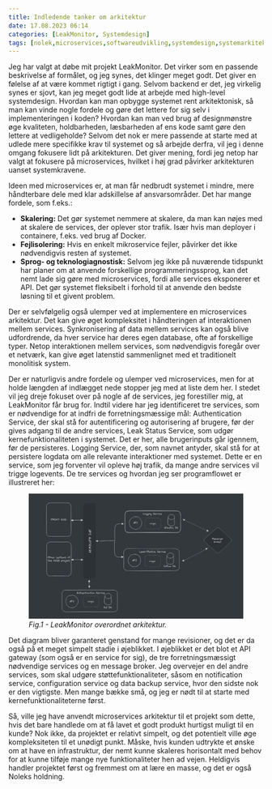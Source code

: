```yaml
---
title: Indledende tanker om arkitektur
date: 17.08.2023 06:14
categories: [LeakMonitor, Systemdesign]
tags: [nolek,microservices,softwareudvikling,systemdesign,systemarkitektur,authenticationservice,leakstatusservice,loggingservice]
---
```


Jeg har valgt at døbe mit projekt LeakMonitor. Det virker som en passende beskrivelse af formålet, og jeg synes, det klinger meget godt. Det giver en følelse af at være kommet rigtigt i gang. Selvom backend er det, jeg virkelig synes er sjovt, kan jeg meget godt lide at arbejde med high-level systemdesign. Hvordan kan man opbygge systemet rent arkitektonisk, så man kan vinde nogle fordele og gøre det lettere for sig selv i implementeringen i koden? Hvordan kan man ved brug af designmønstre øge kvaliteten, holdbarheden, læsbarheden af ens kode samt gøre den lettere at vedligeholde? Selvom det nok er mere passende at starte med at udlede mere specifikke krav til systemet og så arbejde derfra, vil jeg i denne omgang fokusere lidt på arkitekturen. Det giver mening, fordi jeg netop har valgt at fokusere på microservices, hvilket i høj grad påvirker arkitekturen uanset systemkravene.

Ideen med microservices er, at man får nedbrudt systemet i mindre, mere håndterbare dele med klar adskillelse af ansvarsområder. Det har mange fordele, som f.eks.:

* **Skalering:** Det gør systemet nemmere at skalere, da man kan nøjes med at skalere de services, der oplever stor trafik. Især hvis man deployer i containere, f.eks. ved brug af Docker.
* **Fejlisolering:** Hvis en enkelt mikroservice fejler, påvirker det ikke nødvendigvis resten af systemet.
* **Sprog- og teknologiagnostisk:** Selvom jeg ikke på nuværende tidspunkt har planer om at anvende forskellige programmeringssprog, kan det nemt lade sig gøre med microservices, fordi alle services eksponerer et API. Det gør systemet fleksibelt i forhold til at anvende den bedste løsning til et givent problem.

Der er selvfølgelig også ulemper ved at implementere en microservices arkitektur. Det kan give øget kompleksitet i håndteringen af interaktionen mellem services. Synkronisering af data mellem services kan også blive udfordrende, da hver service har deres egen database, ofte af forskellige typer. Netop interaktionen mellem services, som nødvendigvis foregår over et netværk, kan give øget latenstid sammenlignet med et traditionelt monolitisk system.

Der er naturligvis andre fordele og ulemper ved microservices, men for at holde længden af indlægget nede stopper jeg med at liste dem her. I stedet vil jeg dreje fokuset over på nogle af de services, jeg forestiller mig, at LeakMonitor får brug for. Indtil videre har jeg identificeret tre services, som er nødvendige for at indfri de forretningsmæssige mål: Authentication Service, der skal stå for autentificering og autorisering af brugere, før der gives adgang til de andre services, Leak Status Service, som udgør kernefunktionaliteten i systemet. Det er her, alle brugerinputs går igennem, før de persisteres. Logging Service, der, som navnet antyder, skal stå for at persistere logdata om alle relevante interaktioner med systemet. Dette er en service, som jeg forventer vil opleve høj trafik, da mange andre services vil trigge logevents. De tre services og hvordan jeg ser programflowet er illustreret her:
<figure>
  <img src="/assets/images/overordnet_arkitektur.png" alt="Image should have been here.">
  <figcaption> <i>Fig.1 - LeakMonitor overordnet arkitektur.</i>  </figcaption>
</figure>

Det diagram bliver garanteret genstand for mange revisioner, og det er da også på et meget simpelt stadie i øjeblikket. I øjeblikket er det blot et API gateway (som også er en service for sig), de tre forretningsmæssigt nødvendige services og en message broker. Jeg overvejer en del andre services, som skal udgøre støttefunktionaliteter, såsom en notification service, configuration service og data backup service, hvor den sidste nok er den vigtigste. Men mange bække små, og jeg er nødt til at starte med kernefunktionaliteterne først.

Så, ville jeg have anvendt microservices arkitektur til et projekt som dette, hvis det bare handlede om at få lavet et godt produkt hurtigst muligt til en kunde? Nok ikke, da projektet er relativt simpelt, og det potentielt ville øge kompleksiteten til et unødigt punkt. Måske, hvis kunden udtrykte et ønske om at have en infrastruktur, der nemt kunne skaleres horisontalt med behov for at kunne tilføje mange nye funktionaliteter hen ad vejen. Heldigvis handler projektet først og fremmest om at lære en masse, og det er også Noleks holdning.
